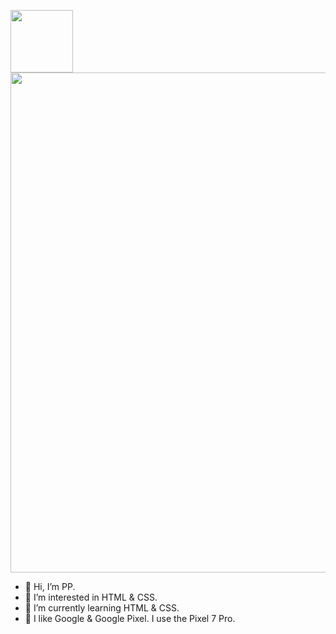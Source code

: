 [<img src="https://pp-pixel.pages.dev/images/PP_Pixel-Bugdroid_W.svg" width="100px">](https://pp-pixel.pages.dev)<br>
<a href="https://pp-pixel.pages.dev" target="_blank"><img src="https://pp-pixel.pages.dev/images/SNS1.svg" width="800px"></a>  

  
- 👋 Hi, I’m PP.
- 👀 I’m interested in HTML & CSS.
- 🌱 I’m currently learning HTML & CSS.
- 💞️ I like Google & Google Pixel. I use the Pixel 7 Pro.

<!---
PP-Pixel/PP-Pixel is a ✨ special ✨ repository because its `README.md` (this file) appears on your GitHub profile.
You can click the Preview link to take a look at your changes.
--->
